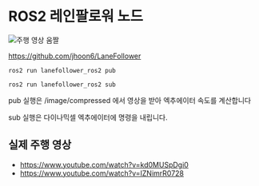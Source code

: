 # ROS2 레인팔로워 노드

![주행 영상 움짤](https://files.catbox.moe/pe5rfi.webp)

https://github.com/jhoon6/LaneFollower

`
ros2 run lanefollower_ros2 pub
`

`
ros2 run lanefollower_ros2 sub
`

pub 실행은 /image/compressed 에서 영상을 받아 엑추에이터 속도를 계산합니다

sub 실행은 다이나믹셀 엑추에이터에 명령을 내립니다.

## 실제 주행 영상
- https://www.youtube.com/watch?v=kd0MUSpDgi0
- https://www.youtube.com/watch?v=IZNimrR0728
